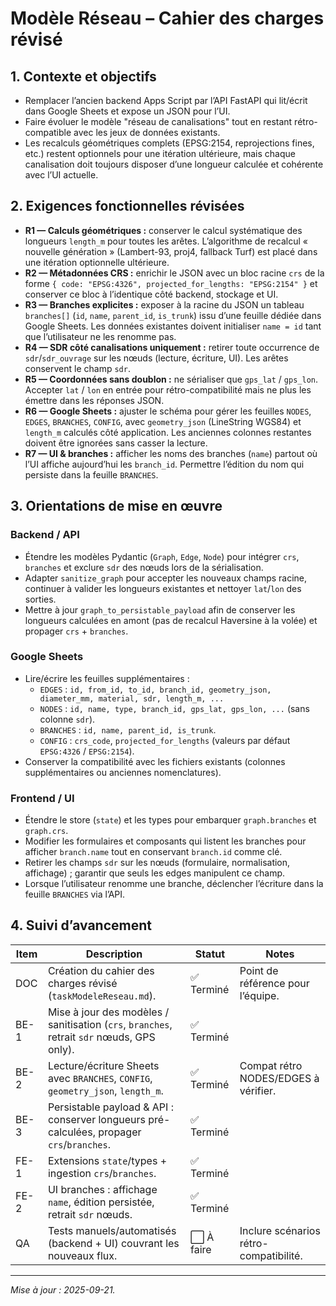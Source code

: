 # Modèle Réseau – Cahier des charges révisé

## 1. Contexte et objectifs
- Remplacer l’ancien backend Apps Script par l’API FastAPI qui lit/écrit dans Google Sheets et expose un JSON pour l’UI.
- Faire évoluer le modèle "réseau de canalisations" tout en restant rétro-compatible avec les jeux de données existants.
- Les recalculs géométriques complets (EPSG:2154, reprojections fines, etc.) restent optionnels pour une itération ultérieure, mais chaque canalisation doit toujours disposer d’une longueur calculée et cohérente avec l’UI actuelle.

## 2. Exigences fonctionnelles révisées
- **R1 — Calculs géométriques :** conserver le calcul systématique des longueurs `length_m` pour toutes les arêtes. L’algorithme de recalcul « nouvelle génération » (Lambert-93, proj4, fallback Turf) est placé dans une itération optionnelle ultérieure.
- **R2 — Métadonnées CRS :** enrichir le JSON avec un bloc racine `crs` de la forme `{ code: "EPSG:4326", projected_for_lengths: "EPSG:2154" }` et conserver ce bloc à l’identique côté backend, stockage et UI.
- **R3 — Branches explicites :** exposer à la racine du JSON un tableau `branches[]` (`id`, `name`, `parent_id`, `is_trunk`) issu d’une feuille dédiée dans Google Sheets. Les données existantes doivent initialiser `name = id` tant que l’utilisateur ne les renomme pas.
- **R4 — SDR côté canalisations uniquement :** retirer toute occurrence de `sdr`/`sdr_ouvrage` sur les nœuds (lecture, écriture, UI). Les arêtes conservent le champ `sdr`.
- **R5 — Coordonnées sans doublon :** ne sérialiser que `gps_lat` / `gps_lon`. Accepter `lat` / `lon` en entrée pour rétro-compatibilité mais ne plus les émettre dans les réponses JSON.
- **R6 — Google Sheets :** ajuster le schéma pour gérer les feuilles `NODES`, `EDGES`, `BRANCHES`, `CONFIG`, avec `geometry_json` (LineString WGS84) et `length_m` calculés côté application. Les anciennes colonnes restantes doivent être ignorées sans casser la lecture.
- **R7 — UI & branches :** afficher les noms des branches (`name`) partout où l’UI affiche aujourd’hui les `branch_id`. Permettre l’édition du nom qui persiste dans la feuille `BRANCHES`.

## 3. Orientations de mise en œuvre
### Backend / API
- Étendre les modèles Pydantic (`Graph`, `Edge`, `Node`) pour intégrer `crs`, `branches` et exclure `sdr` des nœuds lors de la sérialisation.
- Adapter `sanitize_graph` pour accepter les nouveaux champs racine, continuer à valider les longueurs existantes et nettoyer `lat`/`lon` des sorties.
- Mettre à jour `graph_to_persistable_payload` afin de conserver les longueurs calculées en amont (pas de recalcul Haversine à la volée) et propager `crs` + `branches`.

### Google Sheets
- Lire/écrire les feuilles supplémentaires :
  - `EDGES` : `id, from_id, to_id, branch_id, geometry_json, diameter_mm, material, sdr, length_m, ...`
  - `NODES` : `id, name, type, branch_id, gps_lat, gps_lon, ...` (sans colonne `sdr`).
  - `BRANCHES` : `id, name, parent_id, is_trunk`.
  - `CONFIG` : `crs_code`, `projected_for_lengths` (valeurs par défaut `EPSG:4326` / `EPSG:2154`).
- Conserver la compatibilité avec les fichiers existants (colonnes supplémentaires ou anciennes nomenclatures).

### Frontend / UI
- Étendre le store (`state`) et les types pour embarquer `graph.branches` et `graph.crs`.
- Modifier les formulaires et composants qui listent les branches pour afficher `branch.name` tout en conservant `branch.id` comme clé.
- Retirer les champs `sdr` sur les nœuds (formulaire, normalisation, affichage) ; garantir que seuls les edges manipulent ce champ.
- Lorsque l’utilisateur renomme une branche, déclencher l’écriture dans la feuille `BRANCHES` via l’API.

## 4. Suivi d’avancement
| Item | Description | Statut | Notes |
|------|-------------|--------|-------|
| DOC | Création du cahier des charges révisé (`taskModeleReseau.md`). | ✅ Terminé | Point de référence pour l’équipe. |
| BE-1 | Mise à jour des modèles / sanitisation (`crs`, `branches`, retrait `sdr` nœuds, GPS only). | ✅ Terminé | |
| BE-2 | Lecture/écriture Sheets avec `BRANCHES`, `CONFIG`, `geometry_json`, `length_m`. | ✅ Terminé | Compat rétro NODES/EDGES à vérifier. |
| BE-3 | Persistable payload & API : conserver longueurs pré-calculées, propager `crs`/`branches`. | ✅ Terminé | |
| FE-1 | Extensions `state`/types + ingestion `crs`/`branches`. | ✅ Terminé | |
| FE-2 | UI branches : affichage `name`, édition persistée, retrait `sdr` nœuds. | ✅ Terminé | |
| QA | Tests manuels/automatisés (backend + UI) couvrant les nouveaux flux. | ⬜ À faire | Inclure scénarios rétro-compatibilité. |

---
_Mise à jour : 2025-09-21._

